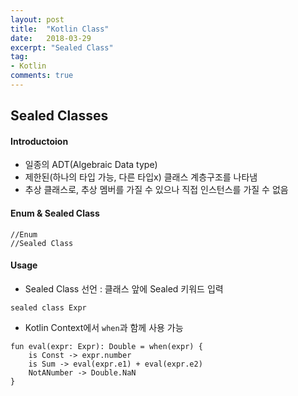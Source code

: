 ```yaml
---
layout: post
title:  "Kotlin Class"
date:   2018-03-29
excerpt: "Sealed Class"
tag:
- Kotlin
comments: true
---
```


## Sealed Classes

#### Introductoion
* 일종의 ADT(Algebraic Data type)
* 제한된(하나의 타입 가능, 다른 타입x) 클래스 계층구조를 나타냄
* 추상 클래스로, 추상 멤버를 가질 수 있으나 직접 인스턴스를 가질 수 없음

#### Enum & Sealed Class
~~~
//Enum
//Sealed Class
~~~

#### Usage
* Sealed Class 선언 : 클래스 앞에 Sealed 키워드 입력
~~~
sealed class Expr 
~~~
* Kotlin Context에서 `when`과 함께 사용 가능
~~~
fun eval(expr: Expr): Double = when(expr) {  
    is Const -> expr.number
    is Sum -> eval(expr.e1) + eval(expr.e2)
    NotANumber -> Double.NaN
}
~~~
